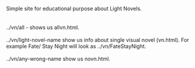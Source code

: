 Simple site for educational purpose about Light Novels. <br><br><br>
../vn/all - shows us allvn.html.<br><br>
../vn/light-novel-name  show us info about single visual novel (vn.html). For example Fate/ Stay Night will look as ../vn/FateStayNight.<br><br>
../vn/any-wrong-name show us novn.html.<br><br>
